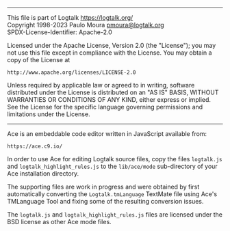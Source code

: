 ________________________________________________________________________

This file is part of Logtalk <https://logtalk.org/>  
Copyright 1998-2023 Paulo Moura <pmoura@logtalk.org>  
SPDX-License-Identifier: Apache-2.0

Licensed under the Apache License, Version 2.0 (the "License");
you may not use this file except in compliance with the License.
You may obtain a copy of the License at

    http://www.apache.org/licenses/LICENSE-2.0

Unless required by applicable law or agreed to in writing, software
distributed under the License is distributed on an "AS IS" BASIS,
WITHOUT WARRANTIES OR CONDITIONS OF ANY KIND, either express or implied.
See the License for the specific language governing permissions and
limitations under the License.
________________________________________________________________________


Ace is an embeddable code editor written in JavaScript available from:

	https://ace.c9.io/

In order to use Ace for editing Logtalk source files, copy the files
`logtalk.js` and `logtalk_highlight_rules.js` to the `lib/ace/mode`
sub-directory of your Ace installation directory.

The supporting files are work in progress and were obtained by first
automatically converting the `Logtalk.tmLanguage` TextMate file using
Ace's TMLanguage Tool and fixing some of the resulting conversion issues.

The `logtalk.js` and `logtalk_highlight_rules.js` files are licensed under
the BSD license as other Ace mode files.
